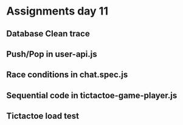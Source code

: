 # Assignments day 11

## Database Clean trace

## Push/Pop in user-api.js

## Race conditions in chat.spec.js

## Sequential code in tictactoe-game-player.js

## Tictactoe load test

